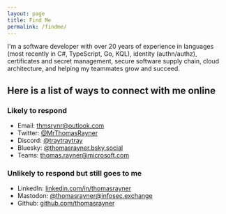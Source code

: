 ```yaml
---
layout: page
title: Find Me
permalink: /findme/
---
```


I'm a software developer with over 20 years of experience in languages (most recently in C#, TypeScript, Go, KQL), identity (authn/authz), certificates and secret management, secure software supply chain, cloud architecture, and helping my teammates grow and succeed.

## Here is a list of ways to connect with me online

### Likely to respond

* Email: [thmsrynr@outlook.com](mailto:thmsrynr@outlook.com)
* Twitter: [@MrThomasRayner](https://twitter.com/mrthomasrayner)
* Discord: [@traytraytray](https://discordapp.com/users/497792454393593876)
* Bluesky: [@thomasrayner.bsky.social](https://bsky.app/profile/thomasrayner.bsky.social)
* Teams: [thomas.rayner@microsoft.com](https://www.microsoft.com/en-us/microsoft-teams/download-app)

### Unlikely to respond but still goes to me

* LinkedIn: [linkedin.com/in/thomasrayner](https://linkedin.com/in/thomasrayner)
* Mastodon: [@thomasrayner@infosec.exchange](https://infosec.exchange/@thomasrayner)
* Github: [github.com/thomasrayner](https://github.com/thomasrayner)

